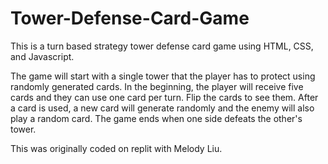 # Tower-Defense-Card-Game
This is a turn based strategy tower defense card game using HTML, CSS, and Javascript. 

The game will start with a single tower that the player has to protect using randomly generated cards. In the beginning, the player will receive five cards and they can use one card per turn. Flip the cards to see them. After a card is used, a new card will generate randomly and the enemy will also play a random card. The game ends when one side defeats the other's tower.

This was originally coded on replit with Melody Liu. 
